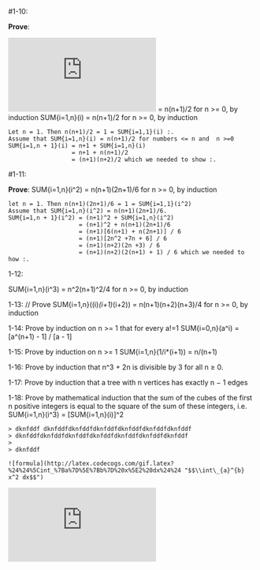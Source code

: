 #1-10: 
 
__Prove__:  

![formula](http://latex.codecogs.com/gif.latex?%5Cdisplaystyle%5Csum_%7Bn%3D1%7D%5E%7B10%7D%20n%5E%7B2%7D%20%28full%20format%29 "\\displaystyle\\sum\_{i=1}^{n} i ") = n(n+1)/2 for n >= 0, by induction
SUM{i=1,n}(i) = n(n+1)/2 for n >= 0, by induction
    
    Let n = 1. Then n(n+1)/2 = 1 = SUM{i=1,1}(i) :.
    Assume that SUM{i=1,n}(i) = n(n+1)/2 for numbers <= n and  n >=0 
    SUM{i=1,n + 1}(i) = n+1 + SUM{i=1,n}(i)
                      = n+1 + n(n+1)/2
                      = (n+1)(n+2)/2 which we needed to show :.

#1-11: 

__Prove__:  SUM{i=1,n}(i^2) = n(n+1)(2n+1)/6 for n >= 0, by induction
    
    let n = 1. Then n(n+1)(2n+1)/6 = 1 = SUM{i=1,1}(i^2)
    Assume that SUM{i=1,n}(i^2) = n(n+1)(2n+1)/6.
    SUM{i=1,n + 1}(i^2) = (n+1)^2 + SUM{i=1,n}(i^2)
                        = (n+1)^2 + n(n+1)(2n+1)/6
                        = (n+1)[6(n+1) + n(2n+1)] / 6
                        = (n+1)[2n^2 +7n + 6] / 6
                        = (n+1)(n+2)(2n +3) / 6
                        = (n+1)(n+2)(2(n+1) + 1) / 6 which we needed to how :.



1-12: 

 SUM{i=1,n}(i^3) = n^2(n+1)^2/4 for n >= 0, by induction

1-13: // Prove SUM{i=1,n}((i)*(i+1)*(i+2)) = n(n+1)(n+2)(n+3)/4 for n >= 0, by induction
 
1-14: 
Prove by induction on n >= 1 that for every a!=1
  SUM{i=0,n}(a^i) = [a^(n+1) - 1] / [a - 1]

1-15: Prove by induction on n >= 1 
  SUM{i=1,n}(1/i*(i+1)) = n/(n+1)

1-16: Prove by induction that n^3 + 2n is divisible by 3 for all n ≥ 0.

1-17: Prove by induction that a tree with n vertices has exactly n − 1 edges

1-18: Prove by mathematical induction that the sum of the cubes of the first n
positive integers is equal to the square of the sum of these integers, i.e.
	SUM{i=1,n}(i^3) = [SUM{i=1,n}(i)]^2 


    > dknfddf dknfddfdknfddfdknfddfdknfddfdknfddfdknfddf
    > dknfddfdknfddfdknfddfdknfddfdknfddfdknfddfdknfddf
    > 
    > dknfddf

    ![formula](http://latex.codecogs.com/gif.latex?%24%24%5Cint_%7Ba%7D%5E%7Bb%7D%20x%5E2%20dx%24%24 "$$\\int\_{a}^{b} x^2 dx$$")





![formula](http://latex.codecogs.com/gif.latex?%24%24%5Cint_%7Ba%7D%5E%7Bb%7D%20x%5E2%20dx%24%24 "$$\\int\_{a}^{b} x^2 dx$$")